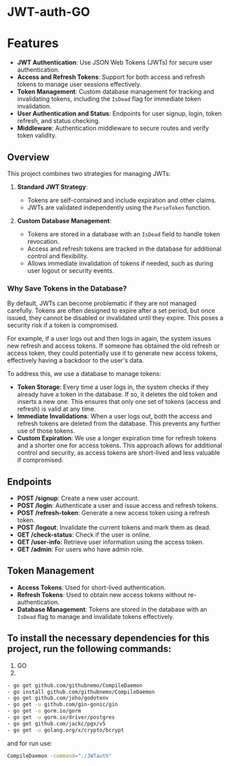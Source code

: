 # JWT-auth-GO
# Features

- **JWT Authentication**: Use JSON Web Tokens (JWTs) for secure user authentication.
- **Access and Refresh Tokens**: Support for both access and refresh tokens to manage user sessions effectively.
- **Token Management**: Custom database management for tracking and invalidating tokens, including the `IsDead` flag for immediate token invalidation.
- **User Authentication and Status**: Endpoints for user signup, login, token refresh, and status checking.
- **Middleware**: Authentication middleware to secure routes and verify token validity.

## Overview

This project combines two strategies for managing JWTs:

1. **Standard JWT Strategy**:
   - Tokens are self-contained and include expiration and other claims.
   - JWTs are validated independently using the `ParseToken` function.

2. **Custom Database Management**:
   - Tokens are stored in a database with an `IsDead` field to handle token revocation.
   - Access and refresh tokens are tracked in the database for additional control and flexibility.
   - Allows immediate invalidation of tokens if needed, such as during user logout or security events.

### Why Save Tokens in the Database?

By default, JWTs can become problematic if they are not managed carefully. Tokens are often designed to expire after a set period, but once issued, they cannot be disabled or invalidated until they expire. This poses a security risk if a token is compromised.

For example, if a user logs out and then logs in again, the system issues new refresh and access tokens. If someone has obtained the old refresh or access token, they could potentially use it to generate new access tokens, effectively having a backdoor to the user's data.

To address this, we use a database to manage tokens:

- **Token Storage**: Every time a user logs in, the system checks if they already have a token in the database. If so, it deletes the old token and inserts a new one. This ensures that only one set of tokens (access and refresh) is valid at any time.
- **Immediate Invalidations**: When a user logs out, both the access and refresh tokens are deleted from the database. This prevents any further use of those tokens.
- **Custom Expiration**: We use a longer expiration time for refresh tokens and a shorter one for access tokens. This approach allows for additional control and security, as access tokens are short-lived and less valuable if compromised.

## Endpoints

- **POST /signup**: Create a new user account.
- **POST /login**: Authenticate a user and issue access and refresh tokens.
- **POST /refresh-token**: Generate a new access token using a refresh token.
- **POST /logout**: Invalidate the current tokens and mark them as dead.
- **GET /check-status**: Check if the user is online.
- **GET /user-info**: Retrieve user information using the access token.
- **GET /admin**: For users who have admin role.

## Token Management

- **Access Tokens**: Used for short-lived authentication.
- **Refresh Tokens**: Used to obtain new access tokens without re-authentication.
- **Database Management**: Tokens are stored in the database with an `IsDead` flag to manage and invalidate tokens effectively.


## To install the necessary dependencies for this project, run the following commands:
1. GO
2. 
```bash
- go get github.com/githubnemo/CompileDaemon
- go install github.com/githubnemo/CompileDaemon
- go get github.com/joho/godotenv
- go get -u github.com/gin-gonic/gin
- go get -u gorm.io/gorm
- go get -u gorm.io/driver/postgres
- go get github.com/jackc/pgx/v5
- go get -u golang.org/x/crypto/bcrypt
```
and for run use:
```bash
CompileDaemon -command="./JWTauth"
```